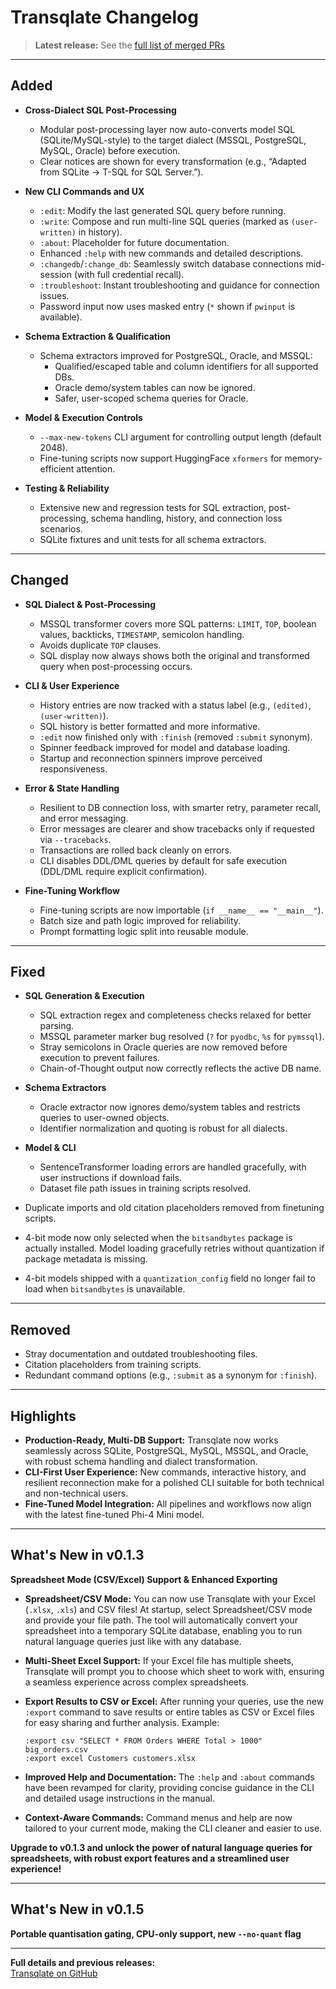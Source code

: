# Transqlate Changelog

> **Latest release:** See the [full list of merged PRs](https://github.com/Shaurya-Sethi/transqlate-phi4/pulls?q=is%3Apr+is%3Aclosed+merged%3A%3E%3D2024-06-13&sort=updated&order=desc)

---

## Added

- **Cross-Dialect SQL Post-Processing**
  - Modular post-processing layer now auto-converts model SQL (SQLite/MySQL-style) to the target dialect (MSSQL, PostgreSQL, MySQL, Oracle) before execution.
  - Clear notices are shown for every transformation (e.g., “Adapted from SQLite → T-SQL for SQL Server.”).

- **New CLI Commands and UX**
  - `:edit`: Modify the last generated SQL query before running.
  - `:write`: Compose and run multi-line SQL queries (marked as `(user-written)` in history).
  - `:about`: Placeholder for future documentation.
  - Enhanced `:help` with new commands and detailed descriptions.
  - `:changedb`/`:change_db`: Seamlessly switch database connections mid-session (with full credential recall).
  - `:troubleshoot`: Instant troubleshooting and guidance for connection issues.
  - Password input now uses masked entry (`*` shown if `pwinput` is available).

- **Schema Extraction & Qualification**
  - Schema extractors improved for PostgreSQL, Oracle, and MSSQL:
    - Qualified/escaped table and column identifiers for all supported DBs.
    - Oracle demo/system tables can now be ignored.
    - Safer, user-scoped schema queries for Oracle.

- **Model & Execution Controls**
  - `--max-new-tokens` CLI argument for controlling output length (default 2048).
  - Fine-tuning scripts now support HuggingFace `xformers` for memory-efficient attention.

- **Testing & Reliability**
  - Extensive new and regression tests for SQL extraction, post-processing, schema handling, history, and connection loss scenarios.
  - SQLite fixtures and unit tests for all schema extractors.

---

## Changed

- **SQL Dialect & Post-Processing**
  - MSSQL transformer covers more SQL patterns: `LIMIT`, `TOP`, boolean values, backticks, `TIMESTAMP`, semicolon handling.
  - Avoids duplicate `TOP` clauses.
  - SQL display now always shows both the original and transformed query when post-processing occurs.

- **CLI & User Experience**
  - History entries are now tracked with a status label (e.g., `(edited)`, `(user-written)`).
  - SQL history is better formatted and more informative.
  - `:edit` now finished only with `:finish` (removed `:submit` synonym).
  - Spinner feedback improved for model and database loading.
  - Startup and reconnection spinners improve perceived responsiveness.

- **Error & State Handling**
  - Resilient to DB connection loss, with smarter retry, parameter recall, and error messaging.
  - Error messages are clearer and show tracebacks only if requested via `--tracebacks`.
  - Transactions are rolled back cleanly on errors.
  - CLI disables DDL/DML queries by default for safe execution (DDL/DML require explicit confirmation).

- **Fine-Tuning Workflow**
  - Fine-tuning scripts are now importable (`if __name__ == "__main__"`).
  - Batch size and path logic improved for reliability.
  - Prompt formatting logic split into reusable module.

---

## Fixed

- **SQL Generation & Execution**
  - SQL extraction regex and completeness checks relaxed for better parsing.
  - MSSQL parameter marker bug resolved (`?` for `pyodbc`, `%s` for `pymssql`).
  - Stray semicolons in Oracle queries are now removed before execution to prevent failures.
  - Chain-of-Thought output now correctly reflects the active DB name.

- **Schema Extractors**
  - Oracle extractor now ignores demo/system tables and restricts queries to user-owned objects.
  - Identifier normalization and quoting is robust for all dialects.

- **Model & CLI**
  - SentenceTransformer loading errors are handled gracefully, with user instructions if download fails.
  - Dataset file path issues in training scripts resolved.
- Duplicate imports and old citation placeholders removed from finetuning scripts.
- 4-bit mode now only selected when the `bitsandbytes` package is actually installed. Model loading gracefully retries without quantization if package metadata is missing.
- 4-bit models shipped with a `quantization_config` field no longer fail to load when `bitsandbytes` is unavailable.

---

## Removed

- Stray documentation and outdated troubleshooting files.
- Citation placeholders from training scripts.
- Redundant command options (e.g., `:submit` as a synonym for `:finish`).

---

## Highlights

- **Production-Ready, Multi-DB Support:** Transqlate now works seamlessly across SQLite, PostgreSQL, MySQL, MSSQL, and Oracle, with robust schema handling and dialect transformation.
- **CLI-First User Experience:** New commands, interactive history, and resilient reconnection make for a polished CLI suitable for both technical and non-technical users.
- **Fine-Tuned Model Integration:** All pipelines and workflows now align with the latest fine-tuned Phi-4 Mini model.

---

## What's New in v0.1.3

**Spreadsheet Mode (CSV/Excel) Support & Enhanced Exporting**

* **Spreadsheet/CSV Mode:**
  You can now use Transqlate with your Excel (`.xlsx`, `.xls`) and CSV files! At startup, select Spreadsheet/CSV mode and provide your file path. The tool will automatically convert your spreadsheet into a temporary SQLite database, enabling you to run natural language queries just like with any database.

* **Multi-Sheet Excel Support:**
  If your Excel file has multiple sheets, Transqlate will prompt you to choose which sheet to work with, ensuring a seamless experience across complex spreadsheets.

* **Export Results to CSV or Excel:**
  After running your queries, use the new `:export` command to save results or entire tables as CSV or Excel files for easy sharing and further analysis.
  Example:

  ```
  :export csv "SELECT * FROM Orders WHERE Total > 1000" big_orders.csv
  :export excel Customers customers.xlsx
  ```

* **Improved Help and Documentation:**
  The `:help` and `:about` commands have been revamped for clarity, providing concise guidance in the CLI and detailed usage instructions in the manual.

* **Context-Aware Commands:**
  Command menus and help are now tailored to your current mode, making the CLI cleaner and easier to use.

**Upgrade to v0.1.3 and unlock the power of natural language queries for spreadsheets, with robust export features and a streamlined user experience!**

---

## What's New in v0.1.5
**Portable quantisation gating, CPU-only support, new `--no-quant` flag**

---

**Full details and previous releases:**  
[Transqlate on GitHub](https://github.com/Shaurya-Sethi/transqlate-phi4)